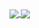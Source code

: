 <a href="https://github.com/anuraghazra/github-readme-stats">
  <img align="center" src="https://github-readme-stats.vercel.app/api?username=kalina559&count_private=true&show_icons=true&theme=gruvbox" /> 
 </a>  
<a href="https://github.com/anuraghazra/github-readme-stats">
  <img align="center" src="https://github-readme-stats.vercel.app/api/top-langs/?username=kalina559&hide=shaderlab,C,Objective-C,M4" />  
  </a>
  
  

